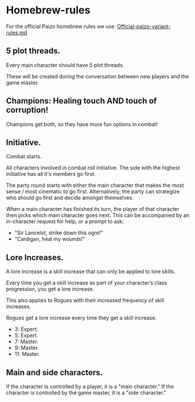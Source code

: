 # Homebrew-rules

For the official Paizo homebrew rules we use: [Official-paizo-variant-rules.md](Official-paizo-variant-rules.md)

## 5 plot threads.

Every main character should have 5 plot threads.

These will be created during the conversation between new players and the game master.

## Champions: Healing touch AND touch of corruption!

Champions get both, so they have more fun options in combat!

## Initiative.

Combat starts.

All characters involved in combat roll initiative. The side with the highest initiative has all it's members go first.

The party round starts with either the main character that makes the most sense / most cinematic to go first.
Alternatively, the party can strategize who should go first and decide amongst themselves.

When a main character has finished its turn, the player of that character then picks which main character goes next.
This can be accompanied by an in-character request for help, or a prompt to ask:
- "Sir Lancelot, strike down this ogre!"
- "Cardigan, heal my wounds!"

## Lore Increases.

A lore increase is a skill increase that can only be applied to lore skills.

Every time you get a skill increase as part of your character’s class progression, you get a lore increase.

This also applies to Rogues with their increased frequency of skill increases.

Rogues get a lore increase every time they get a skill increase.

- 3: Expert.
- 5: Expert.
- 7: Master.
- 9: Master.
- 11: Master.


## Main and side characters.

If the character is controlled by a player, it is a "main character."
If the character is controlled by the game master, it is a "side character."
